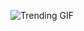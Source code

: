 
<!-- GIF_SECTION -->
![Trending GIF](https://media3.giphy.com/media/v1.Y2lkPThiYjIxNzcyZGlyZTVwdnVqeXY1bjBkdHdseTBpb3RxZ2Q1MWJzZDVpcnY0cjkxayZlcD12MV9naWZzX3NlYXJjaCZjdD1n/gA99ohfZWdJB0F6dlb/giphy.gif)
<!-- END_GIF_SECTION -->
